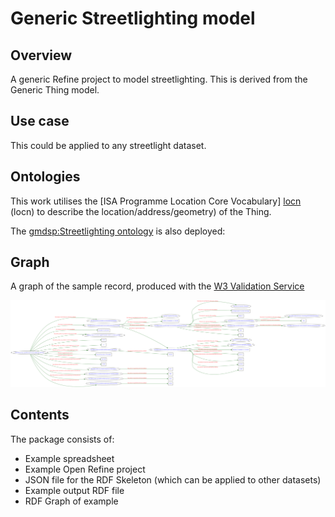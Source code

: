 Generic Streetlighting model
==============================

Overview
--------
A generic Refine project to model streetlighting.
This is derived from the Generic Thing model.

Use case
--------
This could be applied to any streetlight dataset.

Ontologies
----------
This work utilises the [ISA Programme Location Core Vocabulary] [locn] (locn) to describe the location/address/geometry) of the Thing.

[locn]: http://www.w3.org/ns/locn.html

The [gmdsp:Streetlighting ontology][gmdsp] is also deployed:

[gmdsp]: https://github.com/GMDSP-Linked-Data/ontologies/blob/1f4d3249af5f40282a1d905d4fe07556de338443/streetlight/streetlight-ontology-rdfs.ttl

Graph
---------

A graph of the sample record, produced with the [W3 Validation Service][w3]

[w3]: http://www.w3.org/RDF/Validator/

![Graph](https://raw.githubusercontent.com/GMDSP-Linked-Data/StreetLighting/master/GenericStreetlight/GenericStreetlight-graph.png)


Contents
--------
The package consists of:

- Example spreadsheet
- Example Open Refine project 
- JSON file for the RDF Skeleton (which can be applied to other datasets)
- Example output RDF file
- RDF Graph of example

